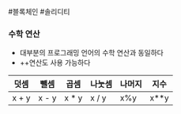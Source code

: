 ---
---

#블록체인 #솔리디티 
### 수학 연산
+ 대부분의 프로그래밍 언어의 수학 연산과 동일하다
+ ++연산도 사용 가능하다

| 덧셈  | 뺄셈  | 곱셈  | 나눗셈 | 나머지 | 지수 |
| ----- | ----- | ----- | ------ | ------ | ---- |
| x + y | x - y | x * y | x / y  | x%y    | x**y |



